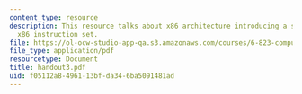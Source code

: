 ```yaml
---
content_type: resource
description: This resource talks about x86 architecture introducing a subset of the
  x86 instruction set.
file: https://ol-ocw-studio-app-qa.s3.amazonaws.com/courses/6-823-computer-system-architecture-fall-2005/f05112a8496113bfda346ba5091481ad_handout3.pdf
file_type: application/pdf
resourcetype: Document
title: handout3.pdf
uid: f05112a8-4961-13bf-da34-6ba5091481ad
---
```

